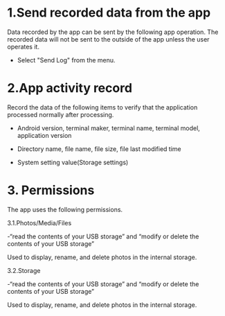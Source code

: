 # 1.Send recorded data from the app

Data recorded by the app can be sent by the following app operation. The recorded data will not be sent to the outside of the app unless the user operates it.

- Select "Send Log" from the menu.

# 2.App activity record

Record the data of the following items to verify that the application processed normally after processing.

- Android version, terminal maker, terminal name, terminal model, application version

- Directory name, file name, file size, file last modified time

- System setting value(Storage settings)

 

 

# 3. Permissions

The app uses the following permissions.

3.1.Photos/Media/Files

-“read the contents of your USB storage” and “modify or delete the contents of your USB storage”

Used to display, rename, and delete photos in the internal storage.

 

3.2.Storage

-“read the contents of your USB storage” and “modify or delete the contents of your USB storage”

Used to display, rename, and delete photos in the internal storage.

 